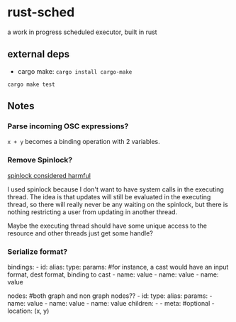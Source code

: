 # rust-sched
a work in progress scheduled executor, built in rust

## external deps

* cargo make: `cargo install cargo-make`

```
cargo make test
```

## Notes

### Parse incoming OSC expressions?

`x + y` becomes a binding operation with 2 variables.

### Remove Spinlock?

[spinlock considered harmful](https://matklad.github.io/2020/01/02/spinlocks-considered-harmful.html)

I used spinlock because I don't want to have system calls in the executing thread.
The idea is that updates will still be evaluated in the executing thread, so there will really never
be any waiting on the spinlock, but there is nothing restricting a user from updating in another thread.

Maybe the executing thread should have some unique access to the resource and other threads just get
some handle?

### Serialize format? 

bindings:
    - id: <uuid>
      alias: <optionalName>
      type: <typename>
      params: #for instance, a cast would have an input format, dest format, binding to cast
        - name: value
        - name: value
        - name: value

nodes: #both graph and non graph nodes??
    - id: <uuid>
      type: <typename>
      alias: <optionalName>
      params:
        - name: value
        - name: value
        - name: value
      children:
        - <uuid>
        - <uuid>
      meta: #optional
        - location: (x, y)
